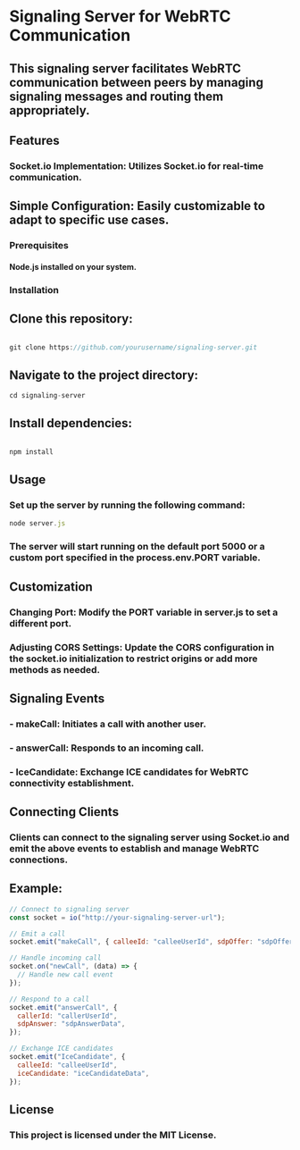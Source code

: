# Signaling Server for WebRTC Communication

## This signaling server facilitates WebRTC communication between peers by managing signaling messages and routing them appropriately.

## Features

### Socket.io Implementation: Utilizes Socket.io for real-time communication.

## Simple Configuration: Easily customizable to adapt to specific use cases.

### Prerequisites

#### Node.js installed on your system.

### Installation

## Clone this repository:

```js

git clone https://github.com/yourusername/signaling-server.git
```

## Navigate to the project directory:

```js
cd signaling-server

```

## Install dependencies:

```js

npm install
```

## Usage

### Set up the server by running the following command:

```js
node server.js
```

### The server will start running on the default port 5000 or a custom port specified in the process.env.PORT variable.

## Customization

### Changing Port: Modify the PORT variable in server.js to set a different port.

### Adjusting CORS Settings: Update the CORS configuration in the socket.io initialization to restrict origins or add more methods as needed.

## Signaling Events

### - makeCall: Initiates a call with another user.

### - answerCall: Responds to an incoming call.

### - IceCandidate: Exchange ICE candidates for WebRTC connectivity establishment.

## Connecting Clients

### Clients can connect to the signaling server using Socket.io and emit the above events to establish and manage WebRTC connections.

## Example:

```js
// Connect to signaling server
const socket = io("http://your-signaling-server-url");

// Emit a call
socket.emit("makeCall", { calleeId: "calleeUserId", sdpOffer: "sdpOfferData" });

// Handle incoming call
socket.on("newCall", (data) => {
  // Handle new call event
});

// Respond to a call
socket.emit("answerCall", {
  callerId: "callerUserId",
  sdpAnswer: "sdpAnswerData",
});

// Exchange ICE candidates
socket.emit("IceCandidate", {
  calleeId: "calleeUserId",
  iceCandidate: "iceCandidateData",
});
```

## License

### This project is licensed under the MIT License.
